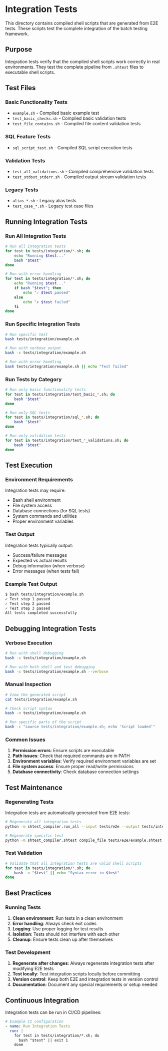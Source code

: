 # Integration Tests

This directory contains compiled shell scripts that are generated from E2E tests. These scripts test the complete integration of the batch testing framework.

## Purpose
Integration tests verify that the compiled shell scripts work correctly in real environments. They test the complete pipeline from `.shtest` files to executable shell scripts.

## Test Files

### Basic Functionality Tests
- `example.sh` - Compiled basic example test
- `test_basic_checks.sh` - Compiled basic validation tests
- `test_file_contains.sh` - Compiled file content validation tests

### SQL Feature Tests
- `sql_script_test.sh` - Compiled SQL script execution tests

### Validation Tests
- `test_all_validations.sh` - Compiled comprehensive validation tests
- `test_stdout_stderr.sh` - Compiled output stream validation tests

### Legacy Tests
- `alias_*.sh` - Legacy alias tests
- `test_case_*.sh` - Legacy test case files

## Running Integration Tests

### Run All Integration Tests
```bash
# Run all integration tests
for test in tests/integration/*.sh; do
    echo "Running $test..."
    bash "$test"
done

# Run with error handling
for test in tests/integration/*.sh; do
    echo "Running $test..."
    if bash "$test"; then
        echo "✓ $test passed"
    else
        echo "✗ $test failed"
    fi
done
```

### Run Specific Integration Tests
```bash
# Run specific test
bash tests/integration/example.sh

# Run with verbose output
bash -x tests/integration/example.sh

# Run with error handling
bash tests/integration/example.sh || echo "Test failed"
```

### Run Tests by Category
```bash
# Run only basic functionality tests
for test in tests/integration/test_basic_*.sh; do
    bash "$test"
done

# Run only SQL tests
for test in tests/integration/sql_*.sh; do
    bash "$test"
done

# Run only validation tests
for test in tests/integration/test_*_validations.sh; do
    bash "$test"
done
```

## Test Execution

### Environment Requirements
Integration tests may require:
- Bash shell environment
- File system access
- Database connections (for SQL tests)
- System commands and utilities
- Proper environment variables

### Test Output
Integration tests typically output:
- Success/failure messages
- Expected vs actual results
- Debug information (when verbose)
- Error messages (when tests fail)

### Example Test Output
```bash
$ bash tests/integration/example.sh
✓ Test step 1 passed
✓ Test step 2 passed
✓ Test step 3 passed
All tests completed successfully
```

## Debugging Integration Tests

### Verbose Execution
```bash
# Run with shell debugging
bash -x tests/integration/example.sh

# Run with both shell and test debugging
bash -x tests/integration/example.sh --verbose
```

### Manual Inspection
```bash
# View the generated script
cat tests/integration/example.sh

# Check script syntax
bash -n tests/integration/example.sh

# Run specific parts of the script
bash -c "source tests/integration/example.sh; echo 'Script loaded'"
```

### Common Issues
1. **Permission errors**: Ensure scripts are executable
2. **Path issues**: Check that required commands are in PATH
3. **Environment variables**: Verify required environment variables are set
4. **File system access**: Ensure proper read/write permissions
5. **Database connectivity**: Check database connection settings

## Test Maintenance

### Regenerating Tests
Integration tests are automatically generated from E2E tests:
```bash
# Regenerate all integration tests
python -m shtest_compiler.run_all --input tests/e2e --output tests/integration

# Regenerate specific test
python -m shtest_compiler.shtest compile_file tests/e2e/example.shtest --output tests/integration/example.sh
```

### Test Validation
```bash
# Validate that all integration tests are valid shell scripts
for test in tests/integration/*.sh; do
    bash -n "$test" || echo "Syntax error in $test"
done
```

## Best Practices

### Running Tests
1. **Clean environment**: Run tests in a clean environment
2. **Error handling**: Always check exit codes
3. **Logging**: Use proper logging for test results
4. **Isolation**: Tests should not interfere with each other
5. **Cleanup**: Ensure tests clean up after themselves

### Test Development
1. **Regenerate after changes**: Always regenerate integration tests after modifying E2E tests
2. **Test locally**: Test integration scripts locally before committing
3. **Version control**: Keep both E2E and integration tests in version control
4. **Documentation**: Document any special requirements or setup needed

## Continuous Integration
Integration tests can be run in CI/CD pipelines:
```yaml
# Example CI configuration
- name: Run Integration Tests
  run: |
    for test in tests/integration/*.sh; do
      bash "$test" || exit 1
    done
``` 